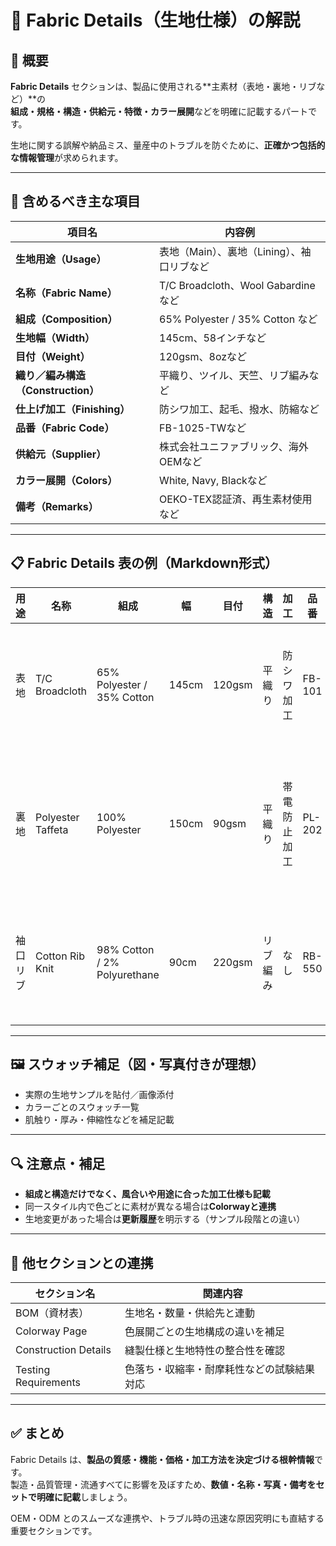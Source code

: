 # 🧵 Fabric Details（生地仕様）の解説

## 📌 概要

**Fabric Details** セクションは、製品に使用される**主素材（表地・裏地・リブなど）**の  
**組成・規格・構造・供給元・特徴・カラー展開**などを明確に記載するパートです。

生地に関する誤解や納品ミス、量産中のトラブルを防ぐために、**正確かつ包括的な情報管理**が求められます。

---

## 🧷 含めるべき主な項目

| 項目名                   | 内容例 |
|--------------------------|--------|
| **生地用途（Usage）**         | 表地（Main）、裏地（Lining）、袖口リブなど |
| **名称（Fabric Name）**       | T/C Broadcloth、Wool Gabardineなど |
| **組成（Composition）**       | 65% Polyester / 35% Cotton など |
| **生地幅（Width）**           | 145cm、58インチなど |
| **目付（Weight）**            | 120gsm、8ozなど |
| **織り／編み構造（Construction）** | 平織り、ツイル、天竺、リブ編みなど |
| **仕上げ加工（Finishing）**    | 防シワ加工、起毛、撥水、防縮など |
| **品番（Fabric Code）**       | FB-1025-TWなど |
| **供給元（Supplier）**        | 株式会社ユニファブリック、海外OEMなど |
| **カラー展開（Colors）**      | White, Navy, Blackなど |
| **備考（Remarks）**           | OEKO-TEX認証済、再生素材使用など |

---

## 📋 Fabric Details 表の例（Markdown形式）

| 用途     | 名称              | 組成                       | 幅    | 目付   | 構造   | 加工        | 品番        | サプライヤー      | 備考                    |
|----------|-------------------|----------------------------|-------|--------|--------|-------------|-------------|-------------------|-------------------------|
| 表地     | T/C Broadcloth    | 65% Polyester / 35% Cotton | 145cm | 120gsm | 平織り | 防シワ加工     | FB-101       | 東洋テキスタイル     | 軽量／通気性良好          |
| 裏地     | Polyester Taffeta | 100% Polyester             | 150cm | 90gsm  | 平織り | 帯電防止加工   | PL-202       | ABC Fabrics       | しなやかで滑りが良い      |
| 袖口リブ | Cotton Rib Knit   | 98% Cotton / 2% Polyurethane| 90cm  | 220gsm | リブ編み | なし          | RB-550       | 日本編物株式会社     | 高伸縮／耐洗濯性           |

---

## 🖼 スウォッチ補足（図・写真付きが理想）

- 実際の生地サンプルを貼付／画像添付
- カラーごとのスウォッチ一覧
- 肌触り・厚み・伸縮性などを補足記載

---

## 🔍 注意点・補足

- **組成と構造だけでなく、風合いや用途に合った加工仕様も記載**
- 同一スタイル内で色ごとに素材が異なる場合は**Colorwayと連携**
- 生地変更があった場合は**更新履歴**を明示する（サンプル段階との違い）

---

## 🔄 他セクションとの連携

| セクション名           | 関連内容                            |
|------------------------|-------------------------------------|
| BOM（資材表）           | 生地名・数量・供給先と連動              |
| Colorway Page          | 色展開ごとの生地構成の違いを補足         |
| Construction Details   | 縫製仕様と生地特性の整合性を確認         |
| Testing Requirements   | 色落ち・収縮率・耐摩耗性などの試験結果対応 |

---

## ✅ まとめ

Fabric Details は、**製品の質感・機能・価格・加工方法を決定づける根幹情報**です。  
製造・品質管理・流通すべてに影響を及ぼすため、**数値・名称・写真・備考をセットで明確に記載**しましょう。

OEM・ODM とのスムーズな連携や、トラブル時の迅速な原因究明にも直結する重要セクションです。
